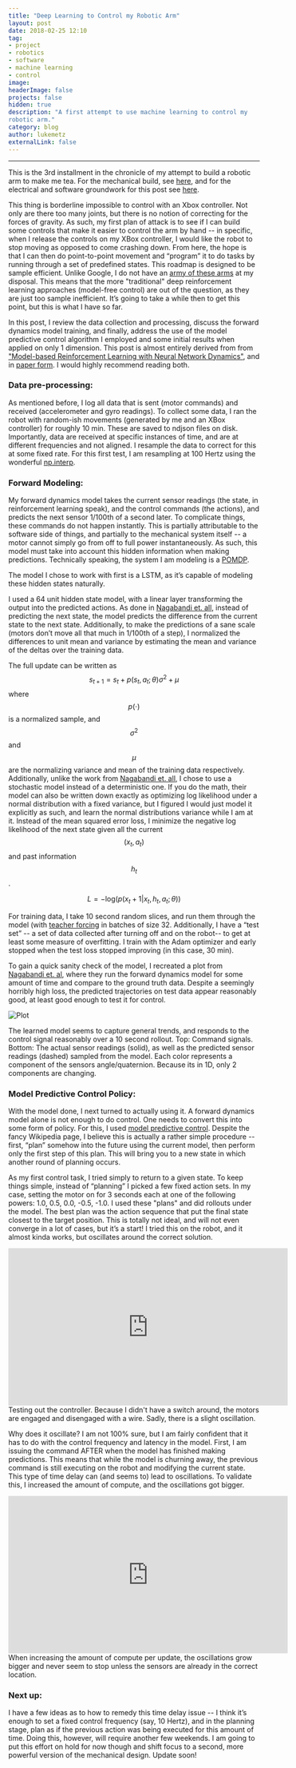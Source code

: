 ```yaml
---
title: "Deep Learning to Control my Robotic Arm"
layout: post
date: 2018-02-25 12:10
tag:
- project
- robotics
- software
- machine learning
- control
image:
headerImage: false
projects: false
hidden: true
description: "A first attempt to use machine learning to control my
robotic arm."
category: blog
author: lukemetz
externalLink: false
---
```

---


This is the 3rd installment in the chronicle of my attempt to build a robotic arm to make me tea. For the mechanical build, see [here](/project-log-matcha-making-robot-arm), and for the electrical and software groundwork for this post see [here](project-log-electronics).

This thing is borderline impossible to control with an Xbox controller. Not only are there too many joints, but there is no notion of correcting for the forces of gravity. As such, my first plan of attack is to see if I can build some controls that make it easier to control the arm by hand -- in specific, when I release the controls on my XBox controller, I would like the robot to stop moving as opposed to come crashing down. From here, the hope is that I can then do point-to-point movement and “program” it to do tasks by running through a set of predefined states. This roadmap is designed to be sample efficient. Unlike Google, I do not have an [army of these arms](https://research.googleblog.com/2016/03/deep-learning-for-robots-learning-from.html) at my disposal. This means that  the more "traditional" deep reinforcement learning approaches (model-free control) are out of the question, as  they are just too sample inefficient. It’s going to take a while then to get this point, but this is what I have so far.

In this post, I review the data collection and processing, discuss the forward dynamics model training, and finally, address the use of the model predictive control algorithm I employed and some initial results when applied on only 1 dimension. This post is almost entirely derived from from ["Model-based Reinforcement Learning with Neural Network Dynamics"](http://bair.berkeley.edu/blog/2017/11/30/model-based-rl/), and in [paper form](https://arxiv.org/abs/1708.02596). I would highly recommend reading both.

### Data pre-processing:
As mentioned before, I log all data that is sent (motor commands) and received  (accelerometer and gyro readings). To collect some data, I ran the robot with random-ish movements (generated by me and an XBox controller) for roughly 10 min. These are saved to ndjson files on disk. Importantly, data are received at specific instances of time, and are at different frequencies and not aligned. I resample the data to correct for this at some fixed rate. For this first test, I am resampling at 100 Hertz using the wonderful [np.interp](https://docs.scipy.org/doc/numpy-1.13.0/reference/generated/numpy.interp.html).

### Forward Modeling:
My forward dynamics model takes the current sensor readings (the state, in reinforcement learning speak), and the control commands (the actions), and predicts the next sensor 1/100th of a second later. To complicate things, these commands do not happen instantly. This is partially attributable to the software side of things, and partially to the mechanical system itself -- a motor cannot simply go from off to full power instantaneously. As such, this model must take into account this hidden information when making predictions. Technically speaking, the system I am modeling is a [POMDP](https://en.wikipedia.org/wiki/Partially_observable_Markov_decision_process).

The model I chose to work with first is a LSTM, as it’s capable of modeling these hidden states naturally.

I used a 64 unit hidden state model, with a linear layer transforming the output into the predicted actions. As done in [Nagabandi et. all](https://arxiv.org/abs/1708.02596), instead of predicting the next state, the model predicts the difference from the current state to the next state. Additionally, to make the predictions of a sane scale (motors don’t move all that much in 1/100th of a step), I normalized the differences to unit mean and variance by estimating the mean and variance of the deltas over the training data.

The full update can be written as $$s_{t+1} = s_t + p(s_t, a_t; \theta) \sigma^2 + \mu$$ where $$p(\cdot)$$ is a normalized sample, and $$\sigma^2$$ and $$\mu$$ are the normalizing variance and mean of the training data respectively. Additionally, unlike the work from [Nagabandi et. all](https://arxiv.org/abs/1708.02596), I chose to use a stochastic model instead of a deterministic one. If you do the math, their model can also be written down exactly as optimizing log likelihood under a normal distribution with a fixed variance, but I figured I would just model it explicitly as such, and learn the normal distributions variance while I am at it.
Instead of the mean squared error loss, I minimize the negative log likelihood of the next state given all the current $$(x_t, a_t)$$ and past information $$h_t$$.

$$L = -\text{log}(p(x_t+1 | x_t, h_t, a_t; \theta))$$

For training data, I take 10 second random slices, and run them through the model (with [teacher forcing](https://machinelearningmastery.com/teacher-forcing-for-recurrent-neural-networks/) in batches of size 32. Additionally, I have a “test set” -- a set of data collected after turning off and on the robot-- to get at least some measure of overfitting. I train with the Adam optimizer and early stopped when the test loss stopped improving (in this case, 30 min).

To gain a quick sanity check of the model, I recreated a plot from [Nagabandi et. al](https://arxiv.org/abs/1708.02596), where they run the forward dynamics model for some amount of time and compare to the ground truth data. Despite a seemingly horribly high loss, the predicted trajectories on test data appear reasonably good, at least good enough to test it for control.

![Plot](/assets/images/blog3/plot.png)
<figcaption class="caption">The learned model seems to capture general trends, and responds to the control signal reasonably over a 10 second rollout. Top: Command signals. Bottom: The actual sensor readings (solid), as well as the predicted sensor readings (dashed) sampled from the model.
Each color represents a component of the sensors angle/quaternion. Because its in 1D, only 2 components are changing.
 </figcaption>


### Model Predictive Control Policy:
With the model done, I next turned to actually using it. A forward dynamics model alone is not enough to do control. One needs to convert this into some form of policy. For this, I used [model predictive control](https://en.wikipedia.org/wiki/Model_predictive_control). Despite the fancy Wikipedia page, I believe this is actually a rather simple procedure -- first, “plan” somehow into the future using the current model, then perform only the first step of this plan. This will bring you to a new state in which another round of planning occurs.

As my first control task, I tried simply to return to a given state. To keep things simple, instead of “planning” I picked a few fixed action sets. In my case, setting the motor on for 3 seconds each at one of the following powers: 1.0, 0.5, 0.0, -0.5, -1.0. I used these "plans" and did rollouts under the model. The best plan was the action sequence that put the final state closest to the target position. This is totally not ideal, and will not even converge in a lot of cases, but it’s a start! I tried this on the robot, and it almost kinda works, but oscillates around the correct solution.

<iframe width="560" height="315" src="https://www.youtube.com/embed/DMk6j4W8jpg" frameborder="0" allow="autoplay; encrypted-media" allowfullscreen></iframe>

<figcaption class="caption">Testing out the controller. Because I didn't have a switch around, the motors are engaged and disengaged with a wire. Sadly, there is a slight oscillation. </figcaption>


Why does it oscillate? I am not 100% sure, but I am fairly confident that it has to do with the control frequency and latency in the model. First, I am issuing the command AFTER when the model has finished making predictions. This means that while the model is churning away, the previous command is still executing on the robot and modifying the current state. This type of time delay can (and seems to) lead to oscillations. To validate this, I increased the amount of compute, and the oscillations got bigger.


<iframe width="560" height="315" src="https://www.youtube.com/embed/dWsH1znXzy8" frameborder="0" allow="autoplay; encrypted-media" allowfullscreen></iframe>

<figcaption class="caption">When increasing the amount of compute per update, the oscillations grow bigger and never seem to stop unless the sensors are already in the correct location. </figcaption>


### Next up:
I have a few ideas as to how to remedy this time delay issue -- I think it’s enough to set a fixed control frequency (say, 10 Hertz), and in the planning stage, plan as if the previous action was being executed for this amount of time. Doing this, however, will require another few weekends. I am going to put this effort on hold for now though and shift focus to a second, more powerful version of the mechanical design. Update soon!

